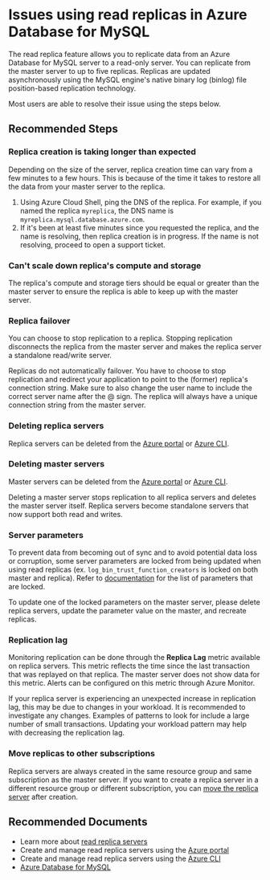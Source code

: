 <properties
    pageTitle="Issues using replicas in Azure Database for MySQL"
    description="Support for read replica servers"
    service="microsoft.dbformysql"
    resource="servers"
    authors="ajlam"
    ms.author="andrela"
    displayOrder="370"
    selfHelpType="generic"
    supportTopicIds="32673559"
    resourceTags="servers, databases"
    productPesIds="16221"
    cloudEnvironments="public, Fairfax, usnat, ussec"
    articleId="fde891c7-83d3-4ce3-bf27-10fcac81ce84"
	ownershipId="AzureData_AzureDatabaseforMySQL"
/>

# Issues using read replicas in Azure Database for MySQL

The read replica feature allows you to replicate data from an Azure Database for MySQL server to a read-only server. You can replicate from the master server to up to five replicas. Replicas are updated asynchronously using the MySQL engine's native binary log (binlog) file position-based replication technology.

Most users are able to resolve their issue using the steps below.

## **Recommended Steps**

### **Replica creation is taking longer than expected**

Depending on the size of the server, replica creation time can vary from a few minutes to a few hours. This is because of the time it takes to restore all the data from your master server to the replica.

1. Using Azure Cloud Shell, ping the DNS of the replica. For example, if you named the replica `myreplica`, the DNS name is `myreplica.mysql.database.azure.com`.
2. If it's been at least five minutes since you requested the replica, and the name is resolving, then replica creation is in progress. If the name is not resolving, proceed to open a support ticket.

### **Can't scale down replica's compute and storage**

The replica's compute and storage tiers should be equal or greater than the master server to ensure the replica is able to keep up with the master server.

### **Replica failover**

You can choose to stop replication to a replica. Stopping replication disconnects the replica from the master server and makes the replica server a standalone read/write server.

Replicas do not automatically failover. You have to choose to stop replication and redirect your application to point to the (former) replica's connection string. Make sure to also change the user name to include the correct server name after the @ sign. The replica will always have a unique connection string from the master server.

### **Deleting replica servers**

Replica servers can be deleted from the [Azure portal](https://docs.microsoft.com/azure/mysql/howto-read-replicas-portal#delete-a-replica-server) or [Azure CLI](https://docs.microsoft.com/azure/mysql/howto-read-replicas-cli#delete-a-replica-server).

### **Deleting master servers**

Master servers can be deleted from the [Azure portal](https://docs.microsoft.com/azure/mysql/howto-read-replicas-portal#delete-a-master-server) or [Azure CLI](https://docs.microsoft.com/azure/mysql/howto-read-replicas-cli#delete-a-master-server).

Deleting a master server stops replication to all replica servers and deletes the master server itself. Replica servers become standalone servers that now support both read and writes.

### **Server parameters**

To prevent data from becoming out of sync and to avoid potential data loss or corruption, some server parameters are locked from being updated when using read replicas (ex. `log_bin_trust_function_creators` is locked on both master and replica). Refer to [documentation](https://docs.microsoft.com/azure/mysql/concepts-read-replicas#server-parameters) for the list of parameters that are locked.

To update one of the locked parameters on the master server, please delete replica servers, update the parameter value on the master, and recreate replicas.

### **Replication lag**

Monitoring replication can be done through the **Replica Lag** metric available on replica servers. This metric reflects the time since the last transaction that was replayed on that replica. The master server does not show data for this metric. Alerts can be configured on this metric through Azure Monitor.

If your replica server is experiencing an unexpected increase in replication lag, this may be due to changes in your workload. It is recommended to investigate any changes. Examples of patterns to look for include a large number of small transactions. Updating your workload pattern may help with decreasing the replication lag.

### **Move replicas to other subscriptions**

Replica servers are always created in the same resource group and same subscription as the master server. If you want to create a replica server in a different resource group or different subscription, you can [move the replica server](https://docs.microsoft.com/azure/azure-resource-manager/management/move-resource-group-and-subscription) after creation.

## **Recommended Documents**

* Learn more about [read replica servers](https://docs.microsoft.com/azure/mysql/concepts-read-replicas)
* Create and manage read replica servers using the [Azure portal](https://docs.microsoft.com/azure/mysql/howto-read-replicas-portal)
* Create and manage read replica servers using the [Azure CLI](https://docs.microsoft.com/azure/mysql/howto-read-replicas-cli)
* [Azure Database for MySQL](https://docs.microsoft.com/azure/mysql/)
